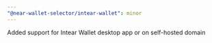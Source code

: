 ```yaml
---
"@near-wallet-selector/intear-wallet": minor
---
```


Added support for Intear Wallet desktop app or on self-hosted domain
